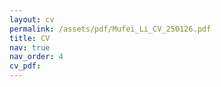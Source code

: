 ```yaml
---
layout: cv
permalink: /assets/pdf/Mufei_Li_CV_250126.pdf
title: CV
nav: true
nav_order: 4
cv_pdf:
---
```

